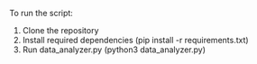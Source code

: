 To run the script:
1) Clone the repository 
2) Install required dependencies (pip install -r requirements.txt)
3) Run data_analyzer.py (python3 data_analyzer.py)